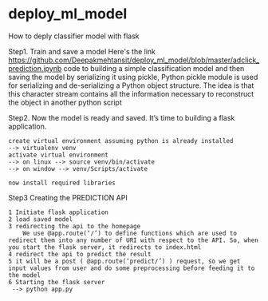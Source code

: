 # deploy_ml_model

How to deply classifier model with flask

Step1. Train and save a model
        Here's the link https://github.com/Deepakmehtansit/deploy_ml_model/blob/master/adclick_prediction.ipynb code to building a simple classification model and then saving the model by serializing it using pickle,
        Python pickle module is used for serializing and de-serializing a Python object structure.
        The idea is that this character stream contains all the information necessary to reconstruct the object in another python script
    
Step2. Now the model is ready and saved. It’s time to building a flask application.

    create virtual environment assuming python is already installed
    --> virtualenv venv
    activate virtual environment
    --> on linux --> source venv/bin/activate
    --> on window --> venv/Scripts/activate
    
    now install required libraries
    
Step3 Creating the PREDICTION API

    1 Initiate flask application
    2 load saved model
    3 redirecting the api to the homepage
        We use @app.route(‘/’) to define functions which are used to redirect them into any number of URI with respect to the API. So, when you start the flask server, it redirects to index.html
    4 redirect the api to predict the result
    5 it will be a post ( @app.route(‘predict/’) ) request, so we get input values from user and do some preprocessing before feeding it to the model
    6 Starting the flask server 
     --> python app.py
